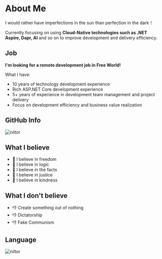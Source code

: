 # About Me

I would rather have imperfections in the sun than perfection in the dark！

Currently focusing on using **Cloud-Native technologies such as .NET Aspire, Dapr, AI** and so on to improve development and delivery efficiency.

## Job

**I'm looking for a remote development job in Free World!**

What I have:

- 10 years of technology development experience
- Rich ASP.NET Core development experience
- 5+ years of experience in development team management and project delivery
- Focus on development efficiency and business value realization

## GitHub Info

<div>
  <img align="center" src="https://github-readme-stats.vercel.app/api?username=niltor&show_icons=true&theme=dark" alt="niltor" />
<div/>
  
## What I believe

- 💪 I believe in freedom
- 💪 I believe in logic
- 💪 I believe in the facts
- 💪 I believe in justice
- 💪 I believe in kindness

## What I don't believe

- 👎 Create something out of nothing
- 👎 Dictatorship
- 👎 Fake Communism

## Language

 <div>
  <img align="center" src="https://github-readme-stats.vercel.app/api/top-langs/?username=niltor&layout=compact&hide=html&theme=dark" alt="niltor" />
</div>
